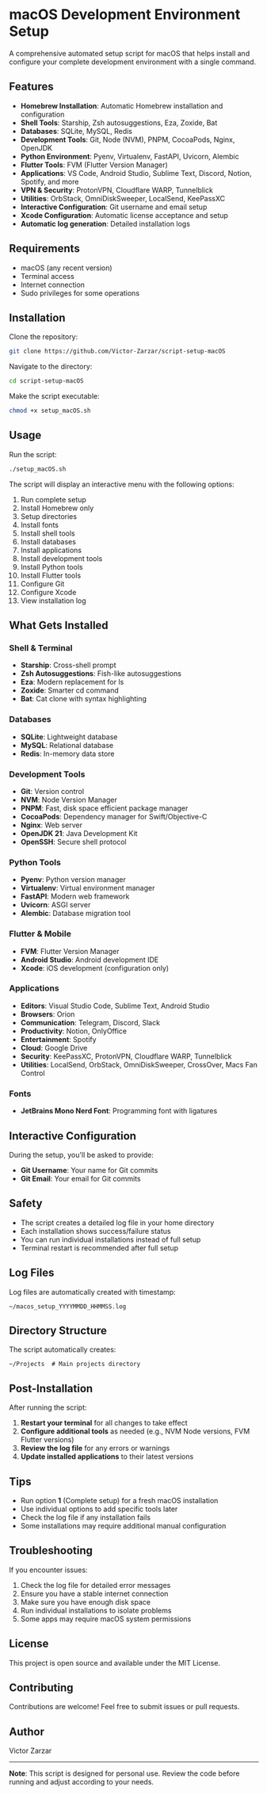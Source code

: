 # macOS Development Environment Setup

A comprehensive automated setup script for macOS that helps install and configure your complete development environment with a single command.

## Features

- **Homebrew Installation**: Automatic Homebrew installation and configuration
- **Shell Tools**: Starship, Zsh autosuggestions, Eza, Zoxide, Bat
- **Databases**: SQLite, MySQL, Redis
- **Development Tools**: Git, Node (NVM), PNPM, CocoaPods, Nginx, OpenJDK
- **Python Environment**: Pyenv, Virtualenv, FastAPI, Uvicorn, Alembic
- **Flutter Tools**: FVM (Flutter Version Manager)
- **Applications**: VS Code, Android Studio, Sublime Text, Discord, Notion, Spotify, and more
- **VPN & Security**: ProtonVPN, Cloudflare WARP, Tunnelblick
- **Utilities**: OrbStack, OmniDiskSweeper, LocalSend, KeePassXC
- **Interactive Configuration**: Git username and email setup
- **Xcode Configuration**: Automatic license acceptance and setup
- **Automatic log generation**: Detailed installation logs

## Requirements

- macOS (any recent version)
- Terminal access
- Internet connection
- Sudo privileges for some operations

## Installation

Clone the repository:

```bash
git clone https://github.com/Victor-Zarzar/script-setup-macOS
```

Navigate to the directory:

```bash
cd script-setup-macOS
```

Make the script executable:

```bash
chmod +x setup_macOS.sh
```

## Usage

Run the script:

```bash
./setup_macOS.sh
```

The script will display an interactive menu with the following options:

1. Run complete setup
2. Install Homebrew only
3. Setup directories
4. Install fonts
5. Install shell tools
6. Install databases
7. Install applications
8. Install development tools
9. Install Python tools
10. Install Flutter tools
11. Configure Git
12. Configure Xcode
13. View installation log

## What Gets Installed

### Shell & Terminal
- **Starship**: Cross-shell prompt
- **Zsh Autosuggestions**: Fish-like autosuggestions
- **Eza**: Modern replacement for ls
- **Zoxide**: Smarter cd command
- **Bat**: Cat clone with syntax highlighting

### Databases
- **SQLite**: Lightweight database
- **MySQL**: Relational database
- **Redis**: In-memory data store

### Development Tools
- **Git**: Version control
- **NVM**: Node Version Manager
- **PNPM**: Fast, disk space efficient package manager
- **CocoaPods**: Dependency manager for Swift/Objective-C
- **Nginx**: Web server
- **OpenJDK 21**: Java Development Kit
- **OpenSSH**: Secure shell protocol

### Python Tools
- **Pyenv**: Python version manager
- **Virtualenv**: Virtual environment manager
- **FastAPI**: Modern web framework
- **Uvicorn**: ASGI server
- **Alembic**: Database migration tool

### Flutter & Mobile
- **FVM**: Flutter Version Manager
- **Android Studio**: Android development IDE
- **Xcode**: iOS development (configuration only)

### Applications
- **Editors**: Visual Studio Code, Sublime Text, Android Studio
- **Browsers**: Orion
- **Communication**: Telegram, Discord, Slack
- **Productivity**: Notion, OnlyOffice
- **Entertainment**: Spotify
- **Cloud**: Google Drive
- **Security**: KeePassXC, ProtonVPN, Cloudflare WARP, Tunnelblick
- **Utilities**: LocalSend, OrbStack, OmniDiskSweeper, CrossOver, Macs Fan Control

### Fonts
- **JetBrains Mono Nerd Font**: Programming font with ligatures

## Interactive Configuration

During the setup, you'll be asked to provide:

- **Git Username**: Your name for Git commits
- **Git Email**: Your email for Git commits

## Safety

- The script creates a detailed log file in your home directory
- Each installation shows success/failure status
- You can run individual installations instead of full setup
- Terminal restart is recommended after full setup

## Log Files

Log files are automatically created with timestamp:

```
~/macos_setup_YYYYMMDD_HHMMSS.log
```

## Directory Structure

The script automatically creates:

```
~/Projects  # Main projects directory
```

## Post-Installation

After running the script:

1. **Restart your terminal** for all changes to take effect
2. **Configure additional tools** as needed (e.g., NVM Node versions, FVM Flutter versions)
3. **Review the log file** for any errors or warnings
4. **Update installed applications** to their latest versions

## Tips

- Run option **1** (Complete setup) for a fresh macOS installation
- Use individual options to add specific tools later
- Check the log file if any installation fails
- Some installations may require additional manual configuration

## Troubleshooting

If you encounter issues:

1. Check the log file for detailed error messages
2. Ensure you have a stable internet connection
3. Make sure you have enough disk space
4. Run individual installations to isolate problems
5. Some apps may require macOS system permissions

## License

This project is open source and available under the MIT License.

## Contributing

Contributions are welcome! Feel free to submit issues or pull requests.

## Author

Victor Zarzar

---

**Note**: This script is designed for personal use. Review the code before running and adjust according to your needs.